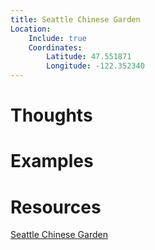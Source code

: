 ```yaml
---
title: Seattle Chinese Garden
Location:
    Include: true
    Coordinates:
        Latitude: 47.551871
        Longitude: -122.352340
---
```



# Thoughts

# Examples

# Resources
[Seattle Chinese Garden](https://www.seattlechinesegarden.org)
